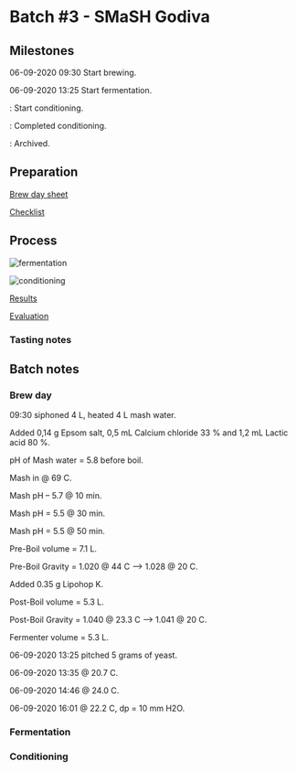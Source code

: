 # Batch #3 - SMaSH Godiva

## Milestones

06-09-2020 09:30 Start brewing.

06-09-2020 13:25 Start fermentation.

: Start conditioning.

: Completed conditioning.

: Archived.

## Preparation

[Brew day sheet](./Batch_3_03_SMaSH_Godiva_brew_day_sheet.pdf)

[Checklist](./Batch_3_03_SMaSH_Godiva_checklist.pdf)

## Process

![fermentation]()

![conditioning]()

[Results](./Batch_3_03_BSMaSH_Godiva_results.pdf)

[Evaluation]()

### Tasting notes

## Batch notes

### Brew day

09:30 siphoned 4 L, heated  4 L mash water.

Added 0,14 g Epsom salt, 0,5 mL Calcium chloride 33 % and 1,2 mL Lactic acid 80 %.

pH of Mash water = 5.8 before boil.

Mash in @ 69 C.

Mash pH – 5.7 @ 10 min.

Mash pH = 5.5 @ 30 min.

Mash pH = 5.5 @ 50 min.

Pre-Boil volume = 7.1 L.

Pre-Boil Gravity = 1.020 @ 44 C --> 1.028 @ 20 C.

Added 0.35 g Lipohop K.

Post-Boil volume = 5.3 L.

Post-Boil Gravity = 1.040 @ 23.3 C --> 1.041 @ 20 C.

Fermenter volume = 5.3 L.

06-09-2020 13:25 pitched 5 grams of yeast.

06-09-2020 13:35 @ 20.7 C.

06-09-2020 14:46 @ 24.0 C.

06-09-2020 16:01 @ 22.2 C, dp = 10 mm H2O.

### Fermentation

### Conditioning

